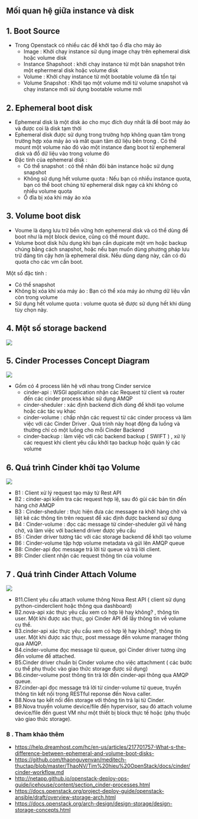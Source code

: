 
## Mối quan hệ giữa instance và disk


## 1. Boot Source

- Trong Openstack có nhiều các để khởi tạo ổ đĩa cho máy ảo
	- Image : Khởi chạy instance sử dụng image chạy trên ephemeral disk hoặc volume disk
	- Instance Shapshoot : khởi chạy instance từ một bản snapshot trên một ephermeral disk hoặc volume disk
	- Volume : Khởi chạy instance từ một bootable volume đã tồn tại
	- Volume Snapshot : Khởi tạo một volume mới từ volume snapshot và chạy instance mới sử dụng  bootable volume mới



## 2. Ephemeral boot disk

- Ephemeral disk là một disk ảo cho mục đích duy nhất là để boot máy ảo và  được coi là disk tạm thời
- Ephemeral disk được sử dụng trong trường hợp không quan tâm trong trường hợp xóa máy ảo và mất quan tâm dữ liệu bên trong . Có thể mount một volume nào đó vào một instance đang boot từ enphemeral disk và đổ dữ liệu vào trong volume đó
- Đặc tính của ephemeral disk :
	- Có thể snapshot : có thể nhân đôi bản instance hoặc sử dụng snapshot
	- Không sử dụng hết volume quota : Nếu bạn có nhiều instance quota, bạn có thể boot chúng từ ephemeral disk ngay cả khi không có nhiều volume quota
	- Ổ đĩa bị xóa khi máy ảo xóa
	

## 3. Volume boot disk

- Voume là dạng lưu trữ bền vững hơn ephemeral disk và có thể dùng để boot như là một block device, cũng có thể mount được.
- Volume boot disk hữu dụng khi bạn cần dupicate một vm hoặc backup chúng bằng cách snapshot, hoặc nếu bạn muốn dùng phương pháp lưu trữ đáng tin cậy hơn là ephemeral disk. Nếu dùng dạng này, cần có đủ quota cho các vm cần boot.

Một số đặc tính :
-   Có thể snapshot
-   Không bị xóa khi xóa máy ảo : Bạn có thể xóa máy ảo nhưng dữ liệu vẫn còn trong volume
-   Sử dụng hết volume quota : volume quota sẽ được sử dụng hết khi dùng tùy chọn này.


## 4. Một số storage backend

![](https://i.imgur.com/SVdvkbz.png)

## 5. Cinder Processes Concept Diagram

![](http://netapp.github.io/openstack-deploy-ops-guide/icehouse/content/figures/3/a/images/cinder_process_layout.png)

- Gồm có 4 process liên hệ với nhau trong Cinder service
	- cinder-api : WSGI application nhận các Request từ client và router đến các cinder process khác sử dụng AMQP
	- cinder-sheduler : xác định backend đích dùng để khởi tạo volume hoặc các tác vụ khac
	- cinder-volume : chấp nhận các request từ các cinder process và làm việc với các Cinder Driver . Quá trình này hoạt động đa luồng và thường chỉ có một luồng cho mỗi Cinder Backend
	- cinder-backup : làm việc với các backend backup ( SWIFT ) , xử lý các request khi client yêu cầu khởi tạo backup hoặc quản lý các volume


## 6. Quá trình Cinder khởi tạo Volume 

![](http://netapp.github.io/openstack-deploy-ops-guide/icehouse/content/figures/3/a/images/cinder_process_layout.png)


- B1 : Client xử lý request tạo máy từ Rest API 
- B2 : cinder-api kiểm tra các request hợp lệ, sau đó gủi các bản tin đến hàng chờ AMQP 
- B3 : Cinder-sheduler : thực hiện đưa các message ra khởi hàng chờ và liệt kê các thông tin trên request để xác định được backend sử dụng
- B4 : Cinder-volume : đọc các message từ cinder-sheduler gửi về hàng chờ, và làm việc với backend driver được yêu cầu
- B5 : Cinder driver tương tác với các storage backend để khởi tạo volume
- B6 : Cinder-volume tập hợp volume metadata và gửi lên AMQP queue
- B8: Cinder-api đọc message trả lời từ queue và trả lời client.  
- B9: Cinder client nhận các request thông tin của volume


## 7 . Quá trình Cinder Attach Volume

![](http://netapp.github.io/openstack-deploy-ops-guide/icehouse/content/figures/3/a/images/nova_volume_attach_process.png) 


- B11.Client yêu cầu attach volume thông Nova Rest API ( client sử dụng python-cinderclient hoặc thông qua dashboard)  
- B2.nova-api xác thực yêu cầu xem có hợp lệ hay không? , thông tin user. Một khi được xác thực, gọi Cinder API để lấy thông tin về volume cụ thể.  
- B3.cinder-api xác thực yêu cầu xem có hợp lệ hay không?, thông tin user. Một khi được xác thực, post message đến volume manager thông qua AMQP.  
- B4.cinder-volume đọc message từ queue, gọi Cinder driver tương ứng đến volume để attached.  
- B5.Cinder driver chuẩn bị Cinder volume cho việc attachment ( các bước cụ thể phụ thuộc vào giao thức storage được sử dụng)  
- B6.cinder-volume post thông tin trả lời đến cinder-api thông qua AMQP queue.  
- B7.cinder-api đọc message trả lời từ cinder-volume từ queue, truyền thông tin kết nối trong RESTful reponse đến Nova caller.  
- B8.Nova tạo kết nối đến storage với thông tin trả lại từ Cinder.  
- B9.Nova truyền volume device/file đến hypervisor, sau đó attach volume device/file đến guest VM như một thiết bị block thực tế hoặc (phụ thuộc vào giao thức storage).


### 8 . Tham khảo thêm

- https://help.dreamhost.com/hc/en-us/articles/217701757-What-s-the-difference-between-ephemeral-and-volume-boot-disks-
- https://github.com/thaonguyenvan/meditech-thuctap/blob/master/ThaoNV/Tim%20hieu%20OpenStack/docs/cinder/cinder-workflow.md
- http://netapp.github.io/openstack-deploy-ops-guide/icehouse/content/section_cinder-processes.html
- https://docs.openstack.org/project-deploy-guide/openstack-ansible/draft/overview-storage-arch.html
- https://docs.openstack.org/arch-design/design-storage/design-storage-concepts.html
